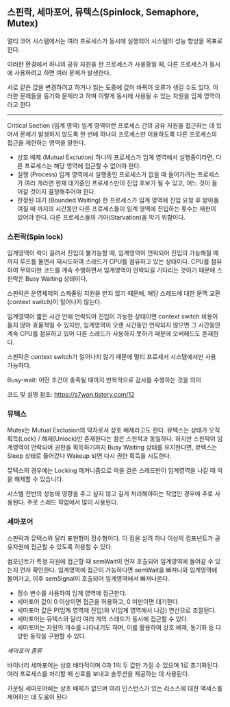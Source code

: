## 스핀락, 세마포어, 뮤텍스(Spinlock, Semaphore, Mutex)

멀티 코어 시스템에서는 여러 프로세스가 동시에 실행되어 시스템의 성능 향상을 목표로 한다.

이러한 환경에서 하나의 공유 자원을 한 프로세스가 사용중일 때, 다른 프로세스가 동시에 사용하려고 하면 여러 문제가 발생한다. 

서로 같은 값을 변경하려고 하거나 읽는 도중에 값이 바뀌어 오류가 생길 수도 있다. 이러한 문제들을 동기화 문제라고 하며 이렇게 동시에 사용될 수 있는 자원을 임계 영역이라고 한다

---

Critical Section (임계 영역)
임계 영역이란 프로세스 간의 공유 자원을 접근하는 데 있어서 문제가 발생하지 않도록 한 번에 하나의 프로세스만 이용하도록 다른 프로세스의 접근을 제한하는 영역을 말한다.

- 상호 배제 (Mutual Exclution)
하나의 프로세스가 임계 영역에서 실행중이라면, 다른 프로세스는 해당 영역에 접근할 수 없어야 한다.
- 실행 (Process)
임계 영역에서 실행중인 프로세스가 없을 때 들어가려는 프로세스가 여러 개라면 현재 대기중인 프로세스만이 진입 후보가 될 수 있고, 어느 것이 들어갈 것이지 결정해주어야 한다.
- 한정된 대기 (Bounded Waiting)
한 프로세스가 임계 영역에 진입 요청 후 받아들여질 때 까지의 시간동안 다른 프로세스들이 임계 영역에 진입하는 횟수는 제한이 있어야 한다.
다른 프로세스들의 기아(Starvation)을 막기 위함이다.


### 스핀락(Spin lock)

임계영역이 락이 걸려서 진입이 불가능할 때, 임계영역이 언락되어 진입이 가능해질 때까지 루프를 돌면서 재시도하여 스레드가 CPU를 점유하고 있는 상태이다.
CPU를 점유하여 무의미한 코드를 계속 수행하면서 임계영역이 언락되길 기다리는 것이기 때문에 스핀락은 Busy Waiting 상태이다.

스핀락은 운영체제의 스케줄링 지원을 받지 않기 때문에, 해당 스레드에 대한 문맥 교환(context switch)이 일어나지 않는다.

임계영역이 짧은 시간 안에 언락되어 진입이 가능한 상태이면 context switch 비용이 들지 않아 효율적일 수 있지만, 임계영역이 오랜 시간동안 언락되지 않으면 그 시간동안 계속 CPU를 점유하고 있어 다른 스레드가 사용하지 못하기 때문에 오버헤드도 존재한다.

스핀락은 context switch가 일어나지 않기 때문에 멀티 프로세서 시스템에서만 사용 가능하다.

Busy-wait: 어떤 조건이 충족될 때까지 반복적으로 검사를 수행하는 것을 의미

코드 및 설명 참조: https://s7won.tistory.com/12


### 뮤텍스

Mutex는 Mutual Exclusion의 약자로서 상호 배제라고도 한다. 뮤텍스는 상태가 오직 획득(Lock) / 해제(Unlock)만 존재한다는 점은 스핀락과 동일하다. 하지만 스핀락이 임계영역이 언락되어 권한을 획득하기까지 Busy Waiting 상태를 유지한다면, 뮤텍스는 Sleep 상태로 들어갔다 Wakeup 되면 다시 권한 획득을 시도한다.

뮤텍스의 경우에는 Locking 메커니즘으로 락을 걸은 스레드만이 임계영역을 나갈 때 락을 해제할 수 있습니다.

시스템 전반의 성능에 영향을 주고 싶지 않고 길게 처리해야하는 작업인 경우에 주로 사용된다. 주로 스레드 작업에서 많이 사용된다.


### 세마포어

스핀락과 뮤택스와 달리 표현형이 정수형이다. 이 점을 살려 하나 이상의 컴포넌트가 공유자원에 접근할 수 있도록 허용할 수 있다.

컴포넌트가 특정 자원에 접근할 때 semWait이 먼저 호출되어 임계영역에 들어갈 수 있는지 먼저 확인한다. 임계영역에 접근이 가능하다면 semWait을 빠져나와 임계영역에 들어가고, 이후 semSignal이 호출되어 임계영역에서 빠져나온다.


- 정수 변수를 사용하여 임계 영역에 접근한다.
- 세마포어 값이 0 이상이면 접근을 허용하고, 0 미만이면 대기한다.
- 세마포어 값은 P(임계 영역에 진입)와 V(임계 영역에서 나감) 연산으로 조절된다.
- 세마포어는 뮤텍스와 달리 여러 개의 스레드가 동시에 접근할 수 있다.
- 세마포어는 자원의 개수를 나타내기도 하며, 이를 활용하여 상호 배제, 동기화 등 다양한 동작을 구현할 수 있다.

*세마포어 종류*


바이너리 세마포어는 상호 배타적이며 0과 1의 두 값만 가질 수 있으며 1로 초기화된다. 여러 프로세스를 처리할 때 신호를 보내고 솔루션을 제공하는 데 사용된다.

카운팅 세마포어에는 상호 배제가 없으며 여러 인스턴스가 있는 리소스에 대한 액세스를 제어하는 ​​데 도움이 된다


